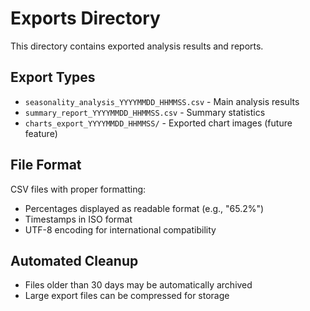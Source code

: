 # Exports Directory

This directory contains exported analysis results and reports.

## Export Types
- `seasonality_analysis_YYYYMMDD_HHMMSS.csv` - Main analysis results
- `summary_report_YYYYMMDD_HHMMSS.csv` - Summary statistics
- `charts_export_YYYYMMDD_HHMMSS/` - Exported chart images (future feature)

## File Format
CSV files with proper formatting:
- Percentages displayed as readable format (e.g., "65.2%")
- Timestamps in ISO format
- UTF-8 encoding for international compatibility

## Automated Cleanup
- Files older than 30 days may be automatically archived
- Large export files can be compressed for storage